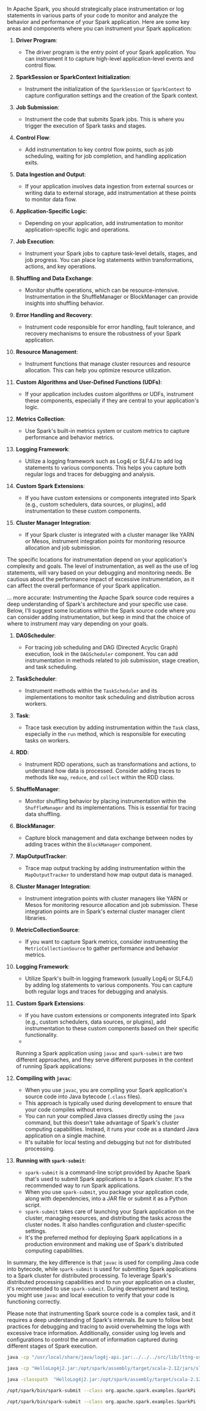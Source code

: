 
In Apache Spark, you should strategically place instrumentation or log statements in various parts of your code to monitor and analyze the behavior and performance of your Spark application. Here are some key areas and components where you can instrument your Spark application:

1. **Driver Program**:
   - The driver program is the entry point of your Spark application. You can instrument it to capture high-level application-level events and control flow.

2. **SparkSession or SparkContext Initialization**:
   - Instrument the initialization of the `SparkSession` or `SparkContext` to capture configuration settings and the creation of the Spark context.

3. **Job Submission**:
   - Instrument the code that submits Spark jobs. This is where you trigger the execution of Spark tasks and stages.

4. **Control Flow**:
   - Add instrumentation to key control flow points, such as job scheduling, waiting for job completion, and handling application exits.

5. **Data Ingestion and Output**:
   - If your application involves data ingestion from external sources or writing data to external storage, add instrumentation at these points to monitor data flow.

6. **Application-Specific Logic**:
   - Depending on your application, add instrumentation to monitor application-specific logic and operations.

7. **Job Execution**:
   - Instrument your Spark jobs to capture task-level details, stages, and job progress. You can place log statements within transformations, actions, and key operations.

8. **Shuffling and Data Exchange**:
   - Monitor shuffle operations, which can be resource-intensive. Instrumentation in the ShuffleManager or BlockManager can provide insights into shuffling behavior.

9. **Error Handling and Recovery**:
   - Instrument code responsible for error handling, fault tolerance, and recovery mechanisms to ensure the robustness of your Spark application.

10. **Resource Management**:
    - Instrument functions that manage cluster resources and resource allocation. This can help you optimize resource utilization.

11. **Custom Algorithms and User-Defined Functions (UDFs)**:
    - If your application includes custom algorithms or UDFs, instrument these components, especially if they are central to your application's logic.

12. **Metrics Collection**:
    - Use Spark's built-in metrics system or custom metrics to capture performance and behavior metrics.

13. **Logging Framework**:
    - Utilize a logging framework such as Log4j or SLF4J to add log statements to various components. This helps you capture both regular logs and traces for debugging and analysis.

14. **Custom Spark Extensions**:
    - If you have custom extensions or components integrated into Spark (e.g., custom schedulers, data sources, or plugins), add instrumentation to these custom components.

15. **Cluster Manager Integration**:
    - If your Spark cluster is integrated with a cluster manager like YARN or Mesos, instrument integration points for monitoring resource allocation and job submission.

The specific locations for instrumentation depend on your application's complexity and goals. The level of instrumentation, as well as the use of log statements, will vary based on your debugging and monitoring needs. Be cautious about the performance impact of excessive instrumentation, as it can affect the overall performance of your Spark application.


...
more accurate: 
Instrumenting the Apache Spark source code requires a deep understanding of Spark's architecture and your specific use case. Below, I'll suggest some locations within the Spark source code where you can consider adding instrumentation, but keep in mind that the choice of where to instrument may vary depending on your goals.

1. **DAGScheduler**:
   - For tracing job scheduling and DAG (Directed Acyclic Graph) execution, look in the `DAGScheduler` component. You can add instrumentation in methods related to job submission, stage creation, and task scheduling.

2. **TaskScheduler**:
   - Instrument methods within the `TaskScheduler` and its implementations to monitor task scheduling and distribution across workers.

3. **Task**:
   - Trace task execution by adding instrumentation within the `Task` class, especially in the `run` method, which is responsible for executing tasks on workers.

4. **RDD**:
   - Instrument RDD operations, such as transformations and actions, to understand how data is processed. Consider adding traces to methods like `map`, `reduce`, and `collect` within the RDD class.

5. **ShuffleManager**:
   - Monitor shuffling behavior by placing instrumentation within the `ShuffleManager` and its implementations. This is essential for tracing data shuffling.

6. **BlockManager**:
   - Capture block management and data exchange between nodes by adding traces within the `BlockManager` component.

7. **MapOutputTracker**:
   - Trace map output tracking by adding instrumentation within the `MapOutputTracker` to understand how map output data is managed.

8. **Cluster Manager Integration**:
   - Instrument integration points with cluster managers like YARN or Mesos for monitoring resource allocation and job submission. These integration points are in Spark's external cluster manager client libraries.

9. **MetricCollectionSource**:
   - If you want to capture Spark metrics, consider instrumenting the `MetricCollectionSource` to gather performance and behavior metrics.

10. **Logging Framework**:
    - Utilize Spark's built-in logging framework (usually Log4j or SLF4J) by adding log statements to various components. You can capture both regular logs and traces for debugging and analysis.

11. **Custom Spark Extensions**:
    - If you have custom extensions or components integrated into Spark (e.g., custom schedulers, data sources, or plugins), add instrumentation to these custom components based on their specific functionality.
    - 
    Running a Spark application using `javac` and `spark-submit` are two different approaches, and they serve different purposes in the context of running Spark applications:

1. **Compiling with `javac`**:

   - When you use `javac`, you are compiling your Spark application's source code into Java bytecode (`.class` files).
   - This approach is typically used during development to ensure that your code compiles without errors.
   - You can run your compiled Java classes directly using the `java` command, but this doesn't take advantage of Spark's cluster computing capabilities. Instead, it runs your code as a standard Java application on a single machine.
   - It's suitable for local testing and debugging but not for distributed processing.

2. **Running with `spark-submit`**:

   - `spark-submit` is a command-line script provided by Apache Spark that's used to submit Spark applications to a Spark cluster. It's the recommended way to run Spark applications.
   - When you use `spark-submit`, you package your application code, along with dependencies, into a JAR file or submit it as a Python script.
   - `spark-submit` takes care of launching your Spark application on the cluster, managing resources, and distributing the tasks across the cluster nodes. It also handles configuration and cluster-specific settings.
   - It's the preferred method for deploying Spark applications in a production environment and making use of Spark's distributed computing capabilities.

In summary, the key difference is that `javac` is used for compiling Java code into bytecode, while `spark-submit` is used for submitting Spark applications to a Spark cluster for distributed processing. To leverage Spark's distributed processing capabilities and to run your application on a cluster, it's recommended to use `spark-submit`. During development and testing, you might use `javac` and local execution to verify that your code is functioning correctly.

Please note that instrumenting Spark source code is a complex task, and it requires a deep understanding of Spark's internals. Be sure to follow best practices for 
debugging and tracing to avoid overwhelming the logs with excessive trace information. Additionally, consider using log levels and configurations to control the amount of information captured during different stages of Spark execution.


```bash
java -cp "/usr/local/share/java/log4j-api.jar:../../../src/lib/lttng-ust-java-agent/java/lttng-ust-agent-common/lttng-ust-agent-common.jar:../../../src/lib/lttng-ust-java-agent/java/lttng-ust-agent-log4j2/lttng-ust-agent-log4j2.jar:/opt/spark/assembly/target/scala-2.12/jars/*:" -jar  HelloLog4j2.jar

java -cp "HelloLog4j2.jar:/opt/spark/assembly/target/scala-2.12/jars/slf4j-api-2.0.6.jar:/opt/spark/assembly/target/scala-2.12/jars/*" HelloLog4j2

java -classpath  "HelloLog4j2.jar:/opt/spark/assembly/target/scala-2.12/jars/slf4j-api-2.0.6.jar" -jar HelloLog4j2.jar

/opt/spark/bin/spark-submit --class org.apache.spark.examples.SparkPi --master local[2] /opt/spark/examples/target/scala-2.12/jars/spark-examples_2.12-3.4.0.jar  100

/opt/spark/bin/spark-submit --class org.apache.spark.examples.SparkPi --master local[2] /opt/spark/examples/target/scala-2.12/jars/spark-examples_2.12-3.4.0.jar  100


```
